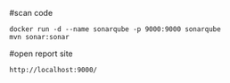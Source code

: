 #scan code
```
docker run -d --name sonarqube -p 9000:9000 sonarqube
mvn sonar:sonar

```

#open report site
```
http://localhost:9000/
```
